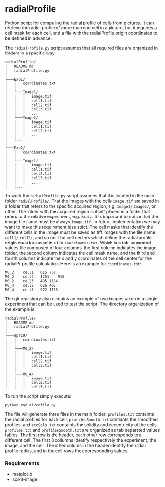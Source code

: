 # radialProfile
Python script for computing the radial profile of cells from pictures. 
It can retrieve the radial profile of more than one cell in a picture, but it requires a cell mask for each cell, and a file with the redialProfile origin coordinates to be defined in advance.

The `radialProfile.py` script assumes that all required files are organized in folders in a specific way:
```
radialProfile/
│   README.md
│   radialProfile.py  
│
└───Exp1/
│   │   coordinates.txt
│   │
│   └───Image1/
│   |   │   image.tif
│   |   │   cell1.tif
│   |   │   cell2.tif
│   |   │   cell3.tif
│   |   │   ...
│   └───Image2/
│   |   │   image.tif
│   |   │   cell1.tif
│   |   │   cell2.tif
│   |   │   ...
|   |....
|
└───Exp2/
│   │   coordinates.txt
│   │
│   └───Image1/
│   |   │   image.tif
│   |   │   cell1.tif
│   |   │   cell2.tif
│   |   │   cell3.tif
│   |   │   ...
|   |....
```

To work the `radialProfile.py` script assumes that it is located in the main folder `radialProfile/`. 
That the images with the cells `image.tif` are saved in a folder that refers to the specific acquired region, e.g. `Image1/`,`Image2/`, or other. 
The folder with the acquired region is itself placed in a folder that refers to the relative experiment, e.g. `Exp1/`. 
It is important to notice that the image file name must be always `image.tif`. 
In future implementation we may want to make this requirement less strict. 
The cell masks that identify the different cells in the image must be saved as tiff images with the file name `cell1/`,`cell2/`, and so on. 
The cell centers which define the radial profile origin must be saved in a file `coordinates.txt`.
Which is a tab-separated-values file composed of four columns, the first column indicates the image folder, the second column indicates the cell mask name, and the third and fourth columns indicate the x and y coordinates of the cell center for the radialPr profile calculation. Here is an example for `coordinates.txt`:
```
M0_2	cell1	615	750
M0_2	cell2	1251	915
M0_2	cell3	495	1194
M0_4	cell2	626	402
M0_4	cell3	972	1158
```
The git repository also contains an example of two images taken in a single experiment that can be used to test the script. The directory organization of the example is:
```
radialProfile/
│   README.md
│   radialProfile.py  
│
└───apr19/
│   │   coordinates.txt
│   │
│   └───M0_2/
│   |   │   image.tif
│   |   │   cell1.tif
│   |   │   cell2.tif
│   |   │   cell3.tif
│   |
│   └───M0_4/
│   |   │   image.tif
│   |   │   cell2.tif
│   |   │   cell3.tif
```
To run the script simply execute:
```
python radialProfile.py
```
The file will generate three files in the main folder: `profiles.txt` containts the radial profiles for each cell, `profilesSmooth.txt` contiants the smoothed profiles, and `eccSols.txt` containts the solidity and eccentricity of the cells.
`profiles.txt` and `profilesSmooth.txt` are organized as tab separated values tables. The first row is the header, each other row corresponds to a different cell. The first 3 collumns identify respectively the experiment, the image, and the cell. The other colums in the header identify the radial profile radius, and in the cell rows the cooresponding values.


### Requirements
- matplotlib
- scikit-image
